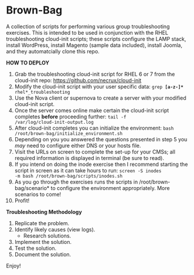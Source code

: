 # Brown-Bag
A collection of scripts for performing various group troubleshooting exercises. This is intended to be used in conjunction with the RHEL troubleshooting cloud-init scripts; these scripts configure the LAMP stack, install WordPress, install Magento (sample data included), install Joomla, and they automatcially clone this repo.

**HOW TO DEPLOY**

1. Grab the troubleshooting cloud-init script for RHEL 6 or 7 from the cloud-init repo: https://github.com/necrux/cloud-init
2. Modify the cloud-init script with your user specific data: <code>grep __[a-z-]*__ rhel*_troubleshooting</code>
3. Use the Nova client or supernova to create a server with your modified cloud-init script.
4. Once the server comes online make certain the cloud-init script completes **before** proceeding further: <code>tail -f /var/log/cloud-init-output.log</code> 
5. After cloud-init completes you can initialize the environment: <code>bash /root/brown-bag/initialize_environment.sh</code>
6. Depending on you you answered the questions presented in step 5 you *may* need to configure either DNS or your hosts file.
7. Visit the URLs on screen to complete the set-up for your CMSs; all required information is displayed in terminal (be sure to read).
8. If you intend on doing the inode exercise then I recommend starting the script in screen as it can take hours to run: <code>screen -S inodes -m bash /root/brown-bag/scripts/inodes.sh</code>
9. As you go through the exercises runs the scripts in /root/brown-bag/scenario* to configure the environment appropriately. More scenarios to come!
10. Profit!


**Troubleshooting Methodology**

1. Replicate the problem.
2. Identify likely causes (view logs).
   * Research solutions.
3. Implement the solution.
4. Test the solution.
5. Document the solution.

Enjoy!
